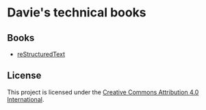 # Davie's technical books

## Books

* [reStructuredText](restructuredtext/restructuredtext.rst)

## License

This project is licensed under the [Creative Commons Attribution 4.0 International](LICENSE).
